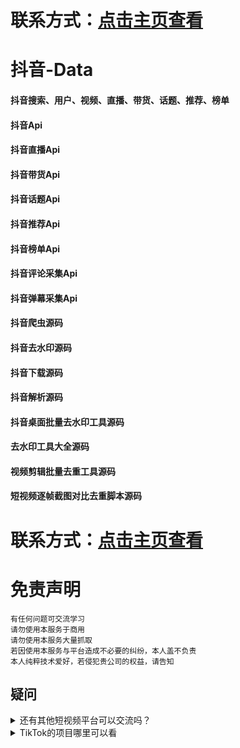 # 联系方式：[点击主页查看](https://github.com/VideoData) 

# 抖音-Data 
#### 抖音搜索、用户、视频、直播、带货、话题、推荐、榜单  
#### 抖音Api  
#### 抖音直播Api 
#### 抖音带货Api  
#### 抖音话题Api 
#### 抖音推荐Api  
#### 抖音榜单Api  
#### 抖音评论采集Api  
#### 抖音弹幕采集Api   
#### 抖音爬虫源码  
#### 抖音去水印源码 
#### 抖音下载源码     
#### 抖音解析源码   
#### 抖音桌面批量去水印工具源码
#### 去水印工具大全源码    
#### 视频剪辑批量去重工具源码 
#### 短视频逐帧截图对比去重脚本源码

# 联系方式：[点击主页查看](https://github.com/VideoData) 

#  免责声明
```
有任何问题可交流学习  
请勿使用本服务于商用  
请勿使用本服务大量抓取  
若因使用本服务与平台造成不必要的纠纷，本人盖不负责  
本人纯粹技术爱好，若侵犯贵公司的权益，请告知  
```

## 疑问
<details>
  <summary>还有其他短视频平台可以交流吗？</summary>
  目前可供学习交流的平台是抖音。Tiktok和快手大家有兴趣可以一起讨论交流。
</details>

<details>
  <summary>TikTok的项目哪里可以看</summary>
  TikTok->https://github.com/VideoData/TiKTok-data
</details>
